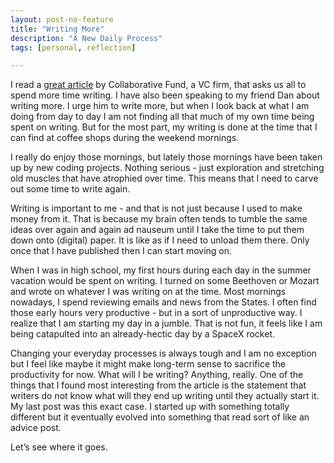 ```yaml
---
layout: post-no-feature
title: "Writing More"
description: "A New Daily Process"
tags: [personal, reflection]

---
```


I read a [great article](http://www.collaborativefund.com/blog/why-everyone-should-write/) by Collaborative Fund, a VC firm, that asks us all to spend more time writing. I have also been speaking to my friend Dan about writing more. I urge him to write more, but when I look back at what I am doing from day to day I am not finding all that much of my own time being spent on writing. But for the most part, my writing is done at the time that I can find at coffee shops during the weekend mornings. 

I really do enjoy those mornings, but lately those mornings have been taken up by new coding projects. Nothing serious - just exploration and stretching old muscles that have atrophied over time. This means that I need to carve out some time to write again. 

Writing is important to me - and that is not just because I used to make money from it. That is because my brain often tends to tumble the same ideas over again and again ad nauseum until I take the time to put them down onto (digital) paper. It is like as if I need to unload them there. Only once that I have published then I can start moving on. 

When I was in high school, my first hours during each day in the summer vacation would be spent on writing. I turned on some Beethoven or Mozart and wrote on whatever I was writing on at the time. Most mornings nowadays, I spend reviewing emails and news from the States. I often find those early hours very productive - but in a sort of unproductive way. I realize that I am starting my day in a jumble. That is not fun, it feels like I am being catapulted into an already-hectic day by a SpaceX rocket. 

Changing your everyday processes is always tough and I am no exception but I feel like maybe it might make long-term sense to sacrifice the productivity for now. What will I be writing? Anything, really. One of the things that I found most interesting from the article is the statement that writers do not know what will they end up writing until they actually start it. My last post was this exact case. I started up with something totally different but it eventually evolved into something that read sort of like an advice post.

Let’s see where it goes. 

